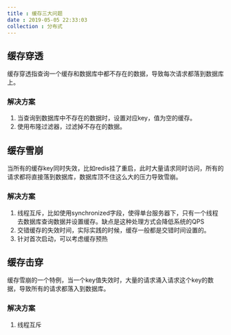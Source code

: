 ```yaml
---
title : 缓存三大问题
date : 2019-05-05 22:33:03
collection : 分布式
---
```


## 缓存穿透

缓存穿透指查询一个缓存和数据库中都不存在的数据，导致每次请求都落到数据库上。

### 解决方案

1. 当查询到数据库中不存在的数据时，设置对应key，值为空的缓存。
2. 使用布隆过滤器，过滤掉不存在的数据。

## 缓存雪崩

当所有的缓存key同时失效，比如redis挂了重启，此时大量请求同时访问，所有的请求都将直接落到数据库，数据库顶不住这么大的压力导致雪崩。

### 解决方案

1. 线程互斥，比如使用synchronized字段，使得单台服务器下，只有一个线程去数据库查询数据并设置缓存。缺点是这种处理方式会降低系统的QPS
2. 交错缓存的失效时间，实际实践的时候，缓存一般都是交错时间设置的。
3. 针对首次启动，可以考虑缓存预热

## 缓存击穿

缓存雪崩的一个特例，当一个key值失效时，大量的请求涌入请求这个key的数据，导致所有的请求都落入到数据库。

### 解决方案

1. 线程互斥
